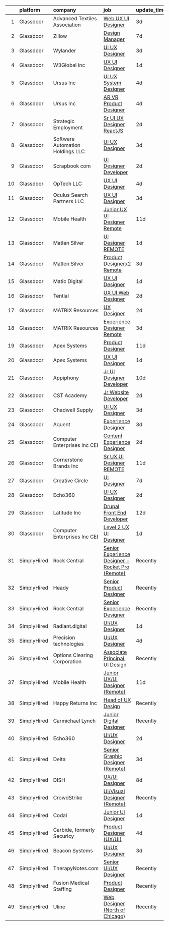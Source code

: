 

|    | platform    | company                           | job                                                                                                                                                                                                                                                                                                                                                                                                                                                                                                                                                                                                                                                                                                                                                                                                                                                                                                                                                                                                                                                                                                                                                                                                                                                                                                                                                                               | update_time   | location          |
|---:|:------------|:----------------------------------|:----------------------------------------------------------------------------------------------------------------------------------------------------------------------------------------------------------------------------------------------------------------------------------------------------------------------------------------------------------------------------------------------------------------------------------------------------------------------------------------------------------------------------------------------------------------------------------------------------------------------------------------------------------------------------------------------------------------------------------------------------------------------------------------------------------------------------------------------------------------------------------------------------------------------------------------------------------------------------------------------------------------------------------------------------------------------------------------------------------------------------------------------------------------------------------------------------------------------------------------------------------------------------------------------------------------------------------------------------------------------------------|:--------------|:------------------|
|  1 | Glassdoor   | Advanced Textiles Association     | [Web UX UI Designer](https://www.glassdoor.com/partner/jobListing.htm?pos=119&ao=1110586&s=58&guid=000001832b58003f89f296ee410461bc&src=GD_JOB_AD&t=SR&vt=w&ea=1&cs=1_bfef75d8&cb=1662879531467&jobListingId=1008123545453&cpc=6FC5BA77C9A4CD78&jrtk=3-0-1gcllg03nkf1q801-1gcllg049grhv800-8f0f2da3bcb0ded4--6NYlbfkN0BnYbzg9_0OBxfyaC-dC2htIGp3bt0r_Vee4_7uMe98bPPG6yOg2WXqdwhbC791_U00MfwPJQISugkbvt-O9m_o7FpwY2dPKxYlvJWF88LUJU6-PJiA7au0MbT7IIdJhkiVldQN1GCcaP9tiJbH74WPbddeicnz4Ug33P_R2i56xQ0xZRpWPjA6Yl8axoFQ41AMEvoAf8sdpQEGswI5FygHc6-ZAk49UUOOt-EfmKjm0p-E-dW9Irn-svPONezbMwvPogYNnRgDtNogTk32L-_2jQsbf-8JY68f1Je_56YrN4dHdVBzS0TK3m9ik3XX0R6irmC9U1q7JjZqTVBaXhA3lxcpIt_YTt7gg1L_8HTmwgJBtYxMP7SWO5LwDDrHWaC9pjNBeKTXClMbsZzzeaJRk-OgOm3CBTKqg-HWqhXSfntlkJKYT5nPBtgXpzzKdM2P1Ul9MNc6rj7FiKjtfEtcuvs4QAfQaDJSs_jEoN_msGjLPkTEQ8VvzbvtA3E0Tmw%3D)                                                                                                                                                                                                                                                                                                                                                                                                                                                                                                                       | 3d            | Remote            |
|  2 | Glassdoor   | Zillow                            | [Design Manager](https://www.glassdoor.com/partner/jobListing.htm?pos=118&ao=1110586&s=58&guid=000001832b58003f89f296ee410461bc&src=GD_JOB_AD&t=SR&vt=w&cs=1_42ce4b1c&cb=1662879531466&jobListingId=1008115429647&cpc=9908D8D4413DBB8A&jrtk=3-0-1gcllg03nkf1q801-1gcllg049grhv800-cd7ad8c8fd43792d--6NYlbfkN0ANMurRYyPEXg08u6OamUd1Mvhk-zhFSGYIZgoJR86UvYL2v6MoUqae-sD5DnU21vonxdkjOkc7C8H_Twr4C_4nILSvGcbO428Jo4U566Nrrma1DEonCCrgh6lIE7PAOlFHbOLgoKA2LworwO0xlIxL4P91_4LBhjMHHxWQ1rP_7txaiOuZaZ6JbmJermKoqL5WUFNz4g7z5t5MFDFCzY-l5j5UgoDAt2p9tWgXQrdn9EvVPGwoYMgIPm2bKeTPvlyBDzg6y3NXJ_BPzDp7RiqrQmsS9WPBtlV4ulw0fZ2C83xkxqdYArI_drNLcv4b5hAVUNd-4HYSgXdfZg1BLS36Bd0TTfrihk5sDp6tBTsSAI_vOj4TPj2D2MUgOWJbAIn6lOgRX1gspjLkxQMWgU9Ml1tFYBGa4cweAhZkAF2MAMZhPV-4Ky1CZyMsAPo7R4xZM_GcgVbGNIBt4_wq5IdRBLIt3WyM32F5RofEfs4rhbsW1qSa7LuDTCsThQgg9pNou473q0rFnkjXdpND42IYaLe4SzLwSu_zp6XZxC7xYxCQkmocO5uG23hdAzZugt41uAwHbcJhfkP5uZzjcpXlA7fs0-ZhfbXaUhnunEwdLg9T4XR4oiAGGvgZl8bxJjILF-Sh627NykyYWmTr877Ube4aM1KeLMujoU-LrtWYLeRHP-DfcHdk0CXviexTaDOExs-MWUWbn2Bl7rGCvTHs06PcpBV4eKenEhdXmE1wNiRPeDLWASzFX_iR1tuqrEGs6ncVWW04whRdQe4ksz5hDjw9TWba14F-R4502cwD4iK_lQoriYjxyCl2s08RlEI1RudgyvTlDisB-fEtK4FtbvfTQ87X8BtSYSA4JCokn9Bhu70t9cr86nJcVF2MdDQ%3D)                                                                                                                                | 7d            | Remote            |
|  3 | Glassdoor   | Wylander                          | [UI UX Designer](https://www.glassdoor.com/partner/jobListing.htm?pos=102&ao=1110586&s=58&guid=000001832b58003f89f296ee410461bc&src=GD_JOB_AD&t=SR&vt=w&ea=1&cs=1_092ff897&cb=1662879531464&jobListingId=1008124180160&cpc=2CAED5C921A5F994&jrtk=3-0-1gcllg03nkf1q801-1gcllg049grhv800-dc52a309f7f6f697--6NYlbfkN0Ad2NfEFkkvx5hDSZA4LojCTAlGCHRKxefK_VeH1pUfXeXhNI9m1Jf1qPrMhMuaxpC-q3M-89Vq4WsL7Yfwq_yFKX-pMNDSji94HwauIOtvR2ndUmEOcaUUjmCEwagVxxr4E2OLJOrN7Nep69g4v8Y3IJB6dWshHA9GShBhAl4mfGXeR1rRr5l491SH7pwASvLUWBgMfn9Y749uZ189tbxOD4YuIWpbCCJLw2JDKrDc9kzpAa9KMYyZ6108V6u7GVV7Bsoq8Ka_hls197qDxrgOpCcEMTc1SKpbVsWarOI7z_T2oSv9XnMPoVsGVVutJVgseWw6cRLC24Q7Jwu-WcbK-EeRyfevz5395RMagoNbmZZq5R-9cjt5GWJNb38nXO4ZuJJyHCcyQoHL0foNEfC6C0aHZ7AB0ShLWiM_5YScRPFni9MsS4HsspbBHhxkh-aG43HMh-VEz2D1qY1-v4hnOZCE8oj4QlJIGjK_kGSg5JlcSzAFDVpL9aOlcsSep64%3D)                                                                                                                                                                                                                                                                                                                                                                                                                                                                                                                           | 3d            | Downers Grove, IL |
|  4 | Glassdoor   | W3Global Inc                      | [UX UI Designer](https://www.glassdoor.com/partner/jobListing.htm?pos=120&ao=1110586&s=58&guid=000001832b58003f89f296ee410461bc&src=GD_JOB_AD&t=SR&vt=w&ea=1&cs=1_c6efcb90&cb=1662879531467&jobListingId=1008129216792&cpc=F41FEAB56D215062&jrtk=3-0-1gcllg03nkf1q801-1gcllg049grhv800-9f12bbe343652809--6NYlbfkN0DQr0I1mkHTYCHIQl-Z2q2GFo8_WIakD9g7JG9Jpso0F1szWHTNQT333qdHOIIMC5W8owXETOi35bfIFkLwwcRmoEWAKxdQtF1kK4LEBrUrc0G8qHDeKcg-ohBNqw90Dg8kkzotN34IP1bVZsq_x1ZyObr2bzF_VRWCnitX5hp1BIb0s23J32PGedTFeAk7gE2h19A69PSeptmbb2Oy5uqjbDhAWVVKC8DTNNiqXvwfjiekbUFkNd2Ax_mdpJD_4jgZqQQ0PEOzYT37cxKBx7MfyhR_onSI0hY0i_bFexLPJ_Q-5UnzkDeO7JBV2cNjyUGQvIbLkTaaX9XRW_LyS9E4udQ6HmWZjF221pD-HfTRFAqZDHOsJnnyAhXxZuOPWGFhbJf8UUR6U6HjhFl3S_x5BV5bV5ldfOsiPo_cK-9xk_OtF0Vf6rEeNjcU4NiYq6BzDJeFeRjQjhRYI_v-_PcKYTvq3j8o6CJSkEFm1rWAPkE8I-YwqFevttU37dBkcyHnov-n0zXlqtg-tEJYC-mN4o7HqlxFEVNIGEbJEpW6BvZYpTJL8qTRO0_jfdNrGa5oT-iEeis8rQ%3D%3D)                                                                                                                                                                                                                                                                                                                                                                                                                                             | 1d            | Remote            |
|  5 | Glassdoor   | Ursus  Inc                        | [UI UX System Designer](https://www.glassdoor.com/partner/jobListing.htm?pos=114&ao=1110586&s=58&guid=000001832b58003f89f296ee410461bc&src=GD_JOB_AD&t=SR&vt=w&ea=1&cs=1_56f2f87d&cb=1662879531466&jobListingId=1008120777558&cpc=AC285F3A3ECA6BB0&jrtk=3-0-1gcllg03nkf1q801-1gcllg049grhv800-a6595e13f5f538c5--6NYlbfkN0CT8vBT9H5mqECx2dfLV_FONLPDKpIRssxVwtj05Tmm4rA5I0VNOPdM1oYsK66ov5p5uUcFInh1loecO7g0sz_vFSwth4Va6UdJUEnNiuNtI7Ow3xrmSr8p6HYXtu6rwpEVrOuVMkOnMppzhCBoPF6QnTrAEPmx92cj2Br8bjACSdp_fRb5pYYhEuMNeXHaZltWbUmJhNo43ZdhKSN2zm7Cpfbmd8cX-4x1ZfCmE39POVf_dtaQIwUxWIiLlv2YGCsZioOyfXHVRwoJl4CxdeLL3ZTIGgdl6QZ5WUm9_NJZ6JStu6NI4cusk_71AaCsnP8-9lXQDsHRlw1EpPgLqn_TCPKPKXIZZlhY98ihvtA7EZbUaFbFlShHRVYIF9yKOTHqv5l03SDq8hi2_YSFpv3DbRvXkE0PdY4pnu4x4D8bq-kCeM_aczxXeYQfwtBPTWmhqk_be6qWneTadZrNp0DepWReQuGT5wZ-e_vomSqVmYDLZgeYAHzGBMFyvLEkrgM-NuLAMduD4gZFyMlWkDwcfOzLuF7kehhrG9eVRZmfkdJ1JWV66Iv4nykuuD9D_rkUwGYJmwwj12ZScTO4ggipQELcs9KD6cxC9WPlV5bhs5aLrFE3Wy8pC6thnvXMkbcVY4KDUTNAbBiLYC0TkngshQYNqDCvG5c-Gc9ECU-VEnc-fz58JuFoY9eXt82xxAhQ382NwxCrrWH5E0FNp-HgTgewckL8ywHhvBorS2QSYntEHMk9TyiU994tQ9Sq2OS0IPSsU9JfobHtV8oOoc6arFKdyjAmqNykl9N33i5x6d_YMldCwyb1509ICOdML04GWPstGfhFJcdGUlFF90cLiyjRcGpFJ-yGFVhAjDmvWM1V3iKeSFYJ70mmn82lIHmyj6VHWH2i8___ax2KMsXP7iXsWYbx216QdcDqWInCetRehMX5S0sy71kearaz-nJVt9NWm6rlA6_kdWTxBQu6E1F_OSxvh8Zteihm3boIhm7kgYvzKsGM)  | 4d            | San Jose, CA      |
|  6 | Glassdoor   | Ursus  Inc                        | [AR VR Product Designer](https://www.glassdoor.com/partner/jobListing.htm?pos=123&ao=1110586&s=58&guid=000001832b58003f89f296ee410461bc&src=GD_JOB_AD&t=SR&vt=w&ea=1&cs=1_6e0c5eff&cb=1662879531467&jobListingId=1008121252804&cpc=8795CF9063CD573D&jrtk=3-0-1gcllg03nkf1q801-1gcllg049grhv800-7a64272a6ea9b612--6NYlbfkN0CT8vBT9H5mqECx2dfLV_FONLPDKpIRssxVwtj05Tmm4rA5I0VNOPdM1oYsK66ov5oHJw4JOTPBlyACGX3elLpJb05dEPFTFZwzUGLGwCON-o2fCQXkl7fwFBFKBRE8U8IxW-aOPW-HUwzMGc7GdMPF2hii1UuBT5zHAEezLgM-j7zhJb_tTvJKoylmQeuHt_cNoKClds32Kc3iqSnBRYl-T3SPd9ibfH-FJSVVfSCyhUtcuyyjDNfwO-ly9-rZjMtY85wQFuB0V-ZSMwdLrti5v61S9439F0NWwIJAW2uvWg-ilym6D2mCmCR6l9bFUbX1HJklnh5OIcF3pdaZZ68iGjhPywblCVjMD65LFxSmVYeZ0igGzytMOKcg8pB765sQmp_ekMmblYqvWbHeA1JFTwcSGudemaRlZK_VKR6WPzRPzweWSD7NHPJmisgpAJ3VKrJhly2Y87QkJjMPB2qdsi5to65MZlydfspbqNRpScEbF-OaYGcIJFOsaCD8DIWfalTHGtiET1Ke4ABpZ3fZARCCplA7H-PjVsj1WzUmHBpm8AJe4ZyN5Xz1hkDtPdN8kkTb9bQdRfBRyL7Nfa8ZmDAvZTHVbJDt3gSiRgYJmdQ_Ngkt7Kr--8JCoKky4Crn8S-XdQ0gMIYKvnVbUq0MNfg1vhquYEcebQkttHczW2vr593LcJLlycaabZ9gIE7_Nkh5AhkhkUzt8AAFKmCd3rm6RgpLmyAXBaZ4cXni5AHWkji7CA6Lobr5orDVWzXPBFPtXaEqVpbGt2-s8v43hgtVrWnxkoYsPM-cR4y9g98rpTrFJprXa5qT_EskOWTJ3nNgCqCaOn3xbnMymS5Uim_eP9aSmIsiB1B8kKFj5YsQU_JepowgUm00LN1Yi1dkFze4o3zVhFXaw6WbszOQvA1XtNlZXgwntjUJECKg_3eM2qvo-Edkcym0H5yNiymPyGw4kYa84jv2sCWYByrWYSmbN79HHIhk5h0yFtHUxmNmzQGfDgvS) | 4d            | New York, NY      |
|  7 | Glassdoor   | Strategic Employment              | [Sr  UI UX Designer  ReactJS ](https://www.glassdoor.com/partner/jobListing.htm?pos=106&ao=1110586&s=58&guid=000001832b58003f89f296ee410461bc&src=GD_JOB_AD&t=SR&vt=w&ea=1&cs=1_2bf30f2b&cb=1662879531465&jobListingId=1008127201025&cpc=21001CD36CB5FE0E&jrtk=3-0-1gcllg03nkf1q801-1gcllg049grhv800-10e7346e5594589d--6NYlbfkN0AEgitr2lGK9-2Owk_bCXKkX9ldcvmrRzAzunryDtq0mgDhLVKVGwIDjzzzoVm5zY2akHQKg0eyoOGLoJYK8fVCB6jso4MEarQmmbx_Elax6A0T7qxnodN5M4Z3ek9LV9lx3pQUxqaX5c5MEy0I6X-ied1_QyqGEshe1rZ06FkEM4sRszpcXbcOqOguZ0RtIX-7D2nkCDCXnGeU9ShO65GlKP1pGtRVGRit5btSwCSOHvw0VDTHS7je4AJdaxGGFIHX0M_13bnnCDT2ddxP1i56yBZKZtFs3jox0BCazLUrqRj-GqZB18MfhssR4q8HSSsPRSMXnTy_zpBwRCBYjOiCo2n_JiobK-fX25V8o23Fc-U0aga4NVc0ilqA157Nfvt2RmQxQ4j_aiO06PYAB8NSVw6ozpE4Jt9gHi348pIagxHwGUi_6szPGagO5z-t6U1d8IvPOtsldvL1_FPRxj-HMfw9aa4EeSB9dxJ5ru4sWtGvBIzPeqDvSWJwnaOduzWUnLaCmsMRxQQdwzbW5p3M3MjZnT_rbZiesDQ2p31IYlr06VAPEnwin7eCgJKvJyPbbXK9PXIexw%3D%3D)                                                                                                                                                                                                                                                                                                                                                                                                                               | 2d            | Remote            |
|  8 | Glassdoor   | Software Automation Holdings  LLC | [UI UX Designer](https://www.glassdoor.com/partner/jobListing.htm?pos=109&ao=1110586&s=58&guid=000001832b58003f89f296ee410461bc&src=GD_JOB_AD&t=SR&vt=w&ea=1&cs=1_b983d41e&cb=1662879531465&jobListingId=1008123823566&cpc=FAE5E775D180B2FB&jrtk=3-0-1gcllg03nkf1q801-1gcllg049grhv800-3bcf243cd403f7c2--6NYlbfkN0Cd5ZvLdai7cR0fypH5_WiGezUQesq24dbKuF0ly35ya0wozhh-9z2tlJyVXIJqsSw1J9a7pG5gMiumTPfCocB6PEtNSpXRWp_9qIPMaS-bqWB8UXAIzKgvkXkJYcpRM5zHZvfo3YLhPX_oih5ekdFM62wMT07fNqP801IE2Adcsh0DAgosBBMAYXj_32J324Q7FZwoyws0fKLNn81P5McSG1mA7ReQk3WLuSsxRddUyANtZG-7Rlf-sfcgRNOicdlSAu1XXH1VIP_cdtvSrt9ejV2LDtqrUMGcE79Bn0tdg9ZKbKGnFblGlsaoariOQuls4UtZqtQjmIZuez0_tq2oBG0CLpB5i1FhDHp_vjEXOuz_tGzNlCUN0q9YdlRQYDFrC0UqkqimbS-6YLg_n0yqZ_T-PN5PQMlVPMEknH0ZfxpEwEilk1_o0LXVEadz4mS1PnHWl3x_RwykiuE-N0HhbuPjqVY1mfF6-FkGGxHtW4iJ9L4Jr3ao)                                                                                                                                                                                                                                                                                                                                                                                                                                                                                                                                         | 3d            | Remote            |
|  9 | Glassdoor   | Scrapbook com                     | [UI Designer Developer](https://www.glassdoor.com/partner/jobListing.htm?pos=103&ao=1110586&s=58&guid=000001832b58003f89f296ee410461bc&src=GD_JOB_AD&t=SR&vt=w&ea=1&cs=1_fde01032&cb=1662879531464&jobListingId=1008127117355&cpc=B576E40E3A51D23B&jrtk=3-0-1gcllg03nkf1q801-1gcllg049grhv800-c37b86e09c42734d--6NYlbfkN0C1yppl-0ekVUoPe3ZKhKQjCocelex8BczS8oiB1y4H6DeepbMPS1CfVuhEiwkxvND-AJpum8prl33x0-Ufp36UFK9TMs8BSyOON6j7qxpSyOEcFAp-ZjUxDr0DBTzdDtEb4t-Z3NZOPqvaCV_HD8w8vrj6u6sytNpt0rLlo2jjKHUF5CVexhoC-qlce9sxYZckN1Tpt8I8TK6B6JyOq-iVYMokLpiRQJTx66s2dkSTpf0rVztFw9O2e397z5hv3FKBz9YL14v7wBljJyOKio8YgtM0cSAKMfcP2jd3rzU3wdrcGQ8mUWaAvTd737H4Ctxd5NCxyJrfOvl6okdpOwGbfXS3kxkY7VaMYukx3rIsyhJkKVT7TyYPFPQvjoEsHwCi-iSAf-bsp__ic2PZF7L4neLqFW2JPqhxomAfBdvb9B9T4MjryPgVmfZBSBeegMc1kMWqBQQTi_um6es8M040Hs2HoUsVbuKHRiz86Vmx7Ss59JMTr2AARGUVN9XLKDjmyWO-v5on2Q%3D%3D)                                                                                                                                                                                                                                                                                                                                                                                                                                                                                                      | 2d            | Gilbert, AZ       |
| 10 | Glassdoor   | OpTech LLC                        | [UX UI Designer](https://www.glassdoor.com/partner/jobListing.htm?pos=116&ao=1110586&s=58&guid=000001832b58003f89f296ee410461bc&src=GD_JOB_AD&t=SR&vt=w&ea=1&cs=1_8cb3c997&cb=1662879531466&jobListingId=1008120878935&cpc=C4A69CCDBB3B9599&jrtk=3-0-1gcllg03nkf1q801-1gcllg049grhv800-0baaffa7b0784a0a--6NYlbfkN0DP9fosW9IEXaU1TZ3ocreH2vEq1sd-U-IRxHoNdS6RHkqAVuspg0SWSgO6chgcdoU5n4vUJhBKWY-WDn94csM60LcuhNnZxBqWpiRhLNHVLEV9midagA-O3i21KTv-5qP-FwLsLnbHckdD11Y3Ezo9aFteyJdb1TmKa1Efb5KY9hp-Swlpyxh_iEGF3sQMQFPTyJQKiBl_ZHHg4Cyk7hVCTHhlXZS0JQsEH12LPZhZ0ODSI-AifjkU7VtHCw5tcKfVWpAJbuW3bjABOWDuLDrA5ecnt8xO_LSTzukYVi37ZzZCzZtWCf7XTRnYizrUgn610M4htucz-27tFyPvsDD2IMWO4Skmu3oQQ08aoBzlLBHoMbeEaXdrDnM48LVgB4iQyvN3udONxY2qGp7n_Zn1FSlUs5YN0HsaV81HId5UMA5FJi5ADhArgQGYu4byLnr5PdEL-8sNYr_ZK0yKR2OCTrT04WRJGqi4DM-7uIV3IakjcYmPhQ5Ys3ThM80qj-A%3D)                                                                                                                                                                                                                                                                                                                                                                                                                                                                                                                           | 4d            | Lansing, MI       |
| 11 | Glassdoor   | Oculus Search Partners LLC        | [UX UI Designer](https://www.glassdoor.com/partner/jobListing.htm?pos=128&ao=1110586&s=58&guid=000001832b58003f89f296ee410461bc&src=GD_JOB_AD&t=SR&vt=w&ea=1&cs=1_995326db&cb=1662879531468&jobListingId=1008123210238&cpc=56C4EA4A1A191A49&jrtk=3-0-1gcllg03nkf1q801-1gcllg049grhv800-2f5cf178624a8957--6NYlbfkN0Cy-xUkM7RDRU3czxSGUG8GkFyaTpZYdxYZeDkpQgyt54R2lhZrJjKuP1k6xyyCJZj50CHVmoBCxUu1KCI1xcclK6Gr3JfPCtktqKXjn2qtaMDCruJd4YRDLQykgYmlM8qDev-0ZjGNuftmOoq2NjaJwilrz55k0QUL9BzujzoCyBM5wpeHQoleK2ZPIbBezqfdLMJnGLz600lVoYLrVwxw1v6HLAxIA3H3IUtdEbYb1YW5V_Zvqi1KA0yoC57yro1tNtV2AfY1QUImdYExp0ueS-NerA0oQ5v9EZ1cq2p81KYJcLs_vKdDdAgRD57tF5ZLX6Lw3QxfudscH035QSAbKwY3Osgue-5BudY3dV9x2of-5TAz6NbI4UeH6PlJhFAeQAoJs6jLwagygzjRivHDG1fRBUOO5AXReBARtYe6l9LtjaDmnptG7iiWkAruISGE5MOKN1EoNaziBiAnmE0l8r4cu6gS-sd_r48MNH_ZQbI-hAXYOOzTtm3atyujJ6KkYs4T7yeshGHlBKqc0zPPBN75tjmd43rA5f6vP-1WN4_8R_XGSKFXRjNhOv7Xcwo%3D)                                                                                                                                                                                                                                                                                                                                                                                                                                                           | 3d            | Lancaster, SC     |
| 12 | Glassdoor   | Mobile Health                     | [Junior UX UI Designer  Remote ](https://www.glassdoor.com/partner/jobListing.htm?pos=104&ao=1110586&s=58&guid=000001832b58003f89f296ee410461bc&src=GD_JOB_AD&t=SR&vt=w&ea=1&cs=1_96165d2e&cb=1662879531464&jobListingId=1008104582625&cpc=F41FEAB56D215062&jrtk=3-0-1gcllg03nkf1q801-1gcllg049grhv800-0b855880aef5fae4--6NYlbfkN0CVW-wZUB6fDkVbeXZUmA8a9VqOuLioZTZt07t5oqbkUixMn8E1AkY7NfCvE7a_uIFEM4p2K4W6Xowwu-eZbvZMAmUZzzrHL6ljTCT7DYTx6XjJdgQUIEh9p7SxX-wpgLvWtsfp4DDj8x2BvdIzeHYMSSkPiP9r4jjtgVITdl04BLVLmN7DTPJeZ4_ZEyu9s9k3p0MLIcvfBUPQslRauwZ76Oj63jlygUHJ71DT9tDwhBUN-g31fd6y4xn990Umep4eNuKOWctTJZ1IKZkRy9EZ2hQuEcEN5egZEopXlT3c19c3lYLbyxSxajNxfsHPyFbAKmWp3YdY3v-vkP_T8ZVwUVxxLJcx_8GDYkwE7AZzY7YAApA2bE5nmEdYVjKQ4T5Wf-aoXMo6nSAu6AtMH8gdGmQBiw_a5PeKtRjW0ylFu-tqN4syMtRvc7SDcJx9BRlPid24gWnVDjLDCPrPfJTrCndRTvJJO-doL7nGaDqkagPEF0udOxMtjgqL1pnckozxvleHmZ9ZbLYL6n3d6dcu-tMdfui65b-Bm4oZe_M_J7C2K5rWL8un7L-fD4mEtb0mVO43JDz0Aoh4L3TZGVs3mg_KQ-2C-Vw%3D)                                                                                                                                                                                                                                                                                                                                                                                                           | 11d           | New York, NY      |
| 13 | Glassdoor   | Matlen Silver                     | [UI Designer   REMOTE](https://www.glassdoor.com/partner/jobListing.htm?pos=111&ao=1110586&s=58&guid=000001832b58003f89f296ee410461bc&src=GD_JOB_AD&t=SR&vt=w&ea=1&cs=1_8507e057&cb=1662879531465&jobListingId=1008129976520&cpc=F4EED0218A761C36&jrtk=3-0-1gcllg03nkf1q801-1gcllg049grhv800-7c3d8b0fa1aa4d2a--6NYlbfkN0ADTliTSg4K3aDxe8vkHVVj5ml6bx8ND6Ab8oliGx3AtQak9O875La2bFZ7Jqdg5u2TN4za9Cc8TmCx4eZrmE6unNQIBugNkywsnOlqHVOFFNV4fWaMlgd7n01QqguPjOpIVniHZTeTbp9kUGyEvOS2hrH_DBB6WVl5aY3J3hpgWYkSVkfr-OPDm7lbX_NcyJWQZRPlYPvVybWEO2vl1kfC_zqUeeTbTWT0OtpIAxbseSVMuC0Sxgj0lNI2Ljss6R_XSR2lKW-gt7fAJe2gSO6PCAA4eCfD4_osNi1nwdkQAkFA48dqU2gilmQE-vdQNMDhdKEzeVYsuaW817TjvXD0lYYXrbvzeh4QE0W6ts1a-xF1gQcV3RUgzfuevPNX2R9cIMoFywmIfdmPByBlQAva-CjLUyY1hxJGraC6JeUoSttH46dr7cG642LYwMr03u-IrwHYSui4CdppVzcc-EhSALhEO_-O65AIRRg1eHaaHg%3D%3D)                                                                                                                                                                                                                                                                                                                                                                                                                                                                                                                                       | 1d            | Atlanta, GA       |
| 14 | Glassdoor   | Matlen Silver                     | [Product Designerx2 Remote](https://www.glassdoor.com/partner/jobListing.htm?pos=127&ao=1110586&s=58&guid=000001832b58003f89f296ee410461bc&src=GD_JOB_AD&t=SR&vt=w&ea=1&cs=1_f9953f25&cb=1662879531468&jobListingId=1008123518466&cpc=F4EED0218A761C36&jrtk=3-0-1gcllg03nkf1q801-1gcllg049grhv800-1b2677ba35a89db8--6NYlbfkN0ADTliTSg4K3aDxe8vkHVVj5ml6bx8ND6Ab8oliGx3AtQak9O875La2bFZ7Jqdg5u3YI2HS_eQ5PQL0WnG8XbninWLubs9JuYsPDEoMl67-tFs8QJVfz8as_ieDGzq1slJaRAEsP6sasAyMuVD0I5bxDmy75urc2nYyA6YyDnVRth1MMP9BBLXq3l3ar7nTv497Tg5Dru4E04BWUJug8cnRcKcUPTZfdj6V6X_LFDp3FC1zWUBvWqD_lVjAXO2UmQ5yfnOxwZoCG26XieX4U7H7dYgRAnLMCKVKX_7rI-Evky1uamFjZMy590sn9O6sP79lYH8G_BevmLpqbg-le8cEZ_QRCBB3KDKoTFZH7PKh-U4QXR9BaM-J66r-mamRUyMQ5I-ApEstayqTqalCweU0eTiG1as4fIPsWqfYvCqmuMTjiyL3dYDUrgyuXKEL9VWLLbyOVOgZ_E3QTsL50SyGfdCW88fZqXB_md_S1B-omg%3D%3D)                                                                                                                                                                                                                                                                                                                                                                                                                                                                                                                                  | 3d            | Charlotte, NC     |
| 15 | Glassdoor   | Matic Digital                     | [UX UI Designer](https://www.glassdoor.com/partner/jobListing.htm?pos=105&ao=1110586&s=58&guid=000001832b58003f89f296ee410461bc&src=GD_JOB_AD&t=SR&vt=w&cs=1_350d2ab6&cb=1662879531464&jobListingId=1008130349024&cpc=CBEBA1A9D941894A&jrtk=3-0-1gcllg03nkf1q801-1gcllg049grhv800-034ef612ea4eaa29--6NYlbfkN0AZhccrYCUSJlZEde1UnGXnwlG1V9FU8luw-eezWnVYr5cEIZbxF0udJqd2UOrrIqs8a2-O4wAYqyti5QNxVfpWv9XtKqb7CoclVbtdwRPBOjK50OjoI-KDKV273G9VF0F2GIIrCJnwXhFoLDcQLWuNtYmtk8GzgzJzKOMmBwrZ6GelUhMqVklJLZ3oc-iYhv8RGvYEUSxPvqrOMn0wO3KLo0MB410EBfLIAjDvxQkq4ZjVfeUX0kAIlihoaQpvSkdmfkXsRiIeAuN1gEK962isSvVgy_E-En7j52vWWCSGKppFT21xGtN8cWUB4LiYBttlma_8nVgZ1TWzJrvmZeLdHRqXJ7qIWL-9z00RoLM8ZWZyoSKacjWIwZRcFvHrQkYoekNNGYZefKYr659xDWSKUd39ElCyYrLdCEUxer7p1xFrx3Cr_bPR)                                                                                                                                                                                                                                                                                                                                                                                                                                                                                                                                                                                                              | 1d            | Denver, CO        |
| 16 | Glassdoor   | Tential                           | [UX UI Web Designer](https://www.glassdoor.com/partner/jobListing.htm?pos=112&ao=1110586&s=58&guid=000001832b58003f89f296ee410461bc&src=GD_JOB_AD&t=SR&vt=w&ea=1&cs=1_03edbd3f&cb=1662879531466&jobListingId=1008126712146&cpc=5C70DC7FEE0D01B1&jrtk=3-0-1gcllg03nkf1q801-1gcllg049grhv800-a0ab43ccdca4ab37--6NYlbfkN0D_VUMocHtM7-M2l7xhQCiQST1RW5dQjS02UsWe7tYaNAZWZWTzZ6bpJTAOxr1kLZpV2dOEj8X0RpgoX-6oYgwxW2ECsBFltJ4vvjZtvl-PpiqWrYgxvFyIvS4h8Q2YAmMPYuvr8NxRVbgHo2DJVhnozC-eHuOIzmZusGKTgoqH65bvJqHzi34Cuw_awtDSlwAt1CXwE5WPW6K2IBHzRytioOJT5hy8v3iSGW0C2GoQ4wyXasOdRopPNNHOmvygAYsX0FU7UQKM61KB6NqjCPSqKQC2V-TPmRDfyaf4WATV-SXbn-P-lXEsPrRzH8iHxO3Or09LEaVlrTAI-KUSBSQmY6XT0LQyGJX1VT3A9rBrLSPHTfBBpiTsgAbKPyJ4lfEmVkvqQE0el1JR_zrEl-SvPFLs9Wy_5N1QV2kIt40H-YCpnqg68qvNVJP1vNiVrfpBFfs4XJcFXo3b-AQBUUuHM4_g1rkJoFvzr60EXPXveSI1xtl9hENkUSdTwG-fxVHZtT6xR2tKV62rWhMRIABF)                                                                                                                                                                                                                                                                                                                                                                                                                                                                                                     | 2d            | Tampa, FL         |
| 17 | Glassdoor   | MATRIX Resources                  | [UX Designer](https://www.glassdoor.com/partner/jobListing.htm?pos=125&ao=1110586&s=58&guid=000001832b58003f89f296ee410461bc&src=GD_JOB_AD&t=SR&vt=w&ea=1&cs=1_4395b345&cb=1662879531467&jobListingId=1008128135579&cpc=42BEC95245890617&jrtk=3-0-1gcllg03nkf1q801-1gcllg049grhv800-b6211c7229b8fdba--6NYlbfkN0De5ppvndiyxA0pMSLQzOe_j9Mra0KF_8EhxTxOKXtZIfhM20E97mGJ6rqAxbACvL86mb10OaExJq0yIN9R4EDCeO7mgBcKYHU4S1FQpgXQ4OEoParlZKzilqmyIFALJpG_uxKe7EIA9A454nZzSJZVE-VBD_EQYAHL-VfhVOlNJqrFu33DXsJqRNBBFy7OiAusgZd2iE8iStbAAncB6gQz5TLoJCmd_Ko4IFvQPfGV9gEsffGTPJsRi9U5KicN3Cy1nij79poxMRmT8VRRlZN3fA1Kf3KZ_kIAZsiD8T6SZUpfo76pSGAXmJD2_D9eiVe8XYcHJsNgviwXRIQRkrxSXrenKsHlkaaWvAD2m5Gcvgv2n_RKQjbW-G8HlwMMo-c5g3KbEuvFnKxHqOXbmmJk-EhAA7Y_dM7OGZM-liyMWI8-ZCvrFA0LmFeyhMMYDH3Wwao96UyPvYiEJoG2H0y_wBtXVDYi-omOKcLO2T6aq72x6_M19zOj3uZz2l8WVcr4JCNyTrqr__jh6eUaTfM0r_ivHxI1tr-sx8wckT1eLA%3D%3D)                                                                                                                                                                                                                                                                                                                                                                                                                                                                                | 2d            | Fort Worth, TX    |
| 18 | Glassdoor   | MATRIX Resources                  | [Experience Designer  Remote](https://www.glassdoor.com/partner/jobListing.htm?pos=117&ao=1110586&s=58&guid=000001832b58003f89f296ee410461bc&src=GD_JOB_AD&t=SR&vt=w&ea=1&cs=1_862dc8c9&cb=1662879531467&jobListingId=1008124930196&cpc=FB7E4A1762AE5BEC&jrtk=3-0-1gcllg03nkf1q801-1gcllg049grhv800-b21a7ba730e15bf1--6NYlbfkN0De5ppvndiyxA0pMSLQzOe_j9Mra0KF_8EhxTxOKXtZIfhM20E97mGJuSEbq9mCfhjnCYvOBoIKY1N8ALI_PyaI0ioxrvxCSlgq1uXrzW5kN_2ATHRbEWiOfpz7llDzw1OgKyERDvXKiaRgfPAhBTEYMQboe46b6f5kYJ3V59VvqrPgN7RksBcG781ev6UsR3n7n_4txTss65LqdsgVey9rPxGhFASvTqzJvQ06m39sKq4JI0Pv3XOObODSRNwuIype-9SbJ4gmO74DFV5BDVwqfaBpOF8F_VI1UQfDl75EmIQTYS0aY-GadrUNBwnnLqU-7nNgjWhTWN0auPRHealqfGBFrFW9N457KvwCZe4CoP84CurnsfZgs3rLiyWOzZh8n0lAQJsa5lcR9zeS5GptKC5si5YbxBlpbp8X7qHSTg8_bWFwgMqJL7WBytLo-VtaQx-1HAjxArxykiNenaHJuHmS8xTCFITubAkhsVg-oUHDuekBd8hsozSTTFPH_RRRjvKKD0Bh7vBZ2Fwvd5MLtaYEktsariP0UDETfdVNog%3D%3D)                                                                                                                                                                                                                                                                                                                                                                                                                                                                | 3d            | Irving, TX        |
| 19 | Glassdoor   | Apex Systems                      | [Product Designer](https://www.glassdoor.com/partner/jobListing.htm?pos=130&ao=1110586&s=58&guid=000001832b58003f89f296ee410461bc&src=GD_JOB_AD&t=SR&vt=w&ea=1&cs=1_d2b60c52&cb=1662879531468&jobListingId=1008103966003&cpc=654405A9B1E0A9F5&jrtk=3-0-1gcllg03nkf1q801-1gcllg049grhv800-90e6bd4867488b6a--6NYlbfkN0DqWjE27Bj7wQp7zwejGyju2OyxUuq4SEucXSyN07WCWejYvQmJsgF2DYF8Y-TYieAlU8PVSbISUtTgcJutTK-kdfB7xTi2qehah6KjuBy0gCeZH0xjk_YA4jDJ5NWyaennZNkla1j00V3BcDUXHUk6vk1mKPGPWCrfD9V8AfLdzPzjGYrNXfYKxQxqLCuC-ic9MvVdUkGN__ZBrwf07k36AgQ0FOjXzy8H0xKCt5BtBZAKqpBPdfFT3FKYUTy6TICU37hnkmXbKakZf6QohG95f9QF46P9FK3oMDPQ0R-5y1br3-WbrB_wUqxaquXEuVgFZSvOiFumVZOXTvEdFufr8YJi65y6YtqzDiO889s91nDBMaitKLQp0F-yLAMDC3tCx61ldDXprOknpgU-VJxhTgM_Fi6tzu6tXKCLN9w4xsvjQt268kWYuSkaBV7aeLk3dmPtFr0Q5hbft-Rd76JvxAlxmc1eyVB_oDk-oJg_WXdGHLh8LlqbI4sPtCN3DQ3shIjoqI3kkd_NayPXR06h4doxzzXQzw0KtezFgjj5owMeMOD-hnN3KFznuNhkpUS0gXn7btUs8gA7x5uXreXDKfhBh8cCR5d-3OaITj2qyvfGWkx0VoSHekFCM9B588c%3D)                                                                                                                                                                                                                                                                                                                                                                                         | 11d           | Alpharetta, GA    |
| 20 | Glassdoor   | Apex Systems                      | [UX UI Designer](https://www.glassdoor.com/partner/jobListing.htm?pos=122&ao=1110586&s=58&guid=000001832b58003f89f296ee410461bc&src=GD_JOB_AD&t=SR&vt=w&ea=1&cs=1_a0196373&cb=1662879531467&jobListingId=1008129593605&cpc=654405A9B1E0A9F5&jrtk=3-0-1gcllg03nkf1q801-1gcllg049grhv800-54922a5f8c604978--6NYlbfkN0DqWjE27Bj7wQp7zwejGyju2OyxUuq4SEucXSyN07WCWejYvQmJsgF2DYF8Y-TYieBKR64rCKyXv3zhrqOV59kfKgAtHRB9e_dTB-G38i017hvhdwiKbN74ACuyGOxUw0a6XTU00chpKW3TAH0RfO5LwoI_FzvXrbunRIqZRX88QhKZMbTxiorJ3fxI-gcG4dTlKdJzRTdNty6z2paVCi7aHn9FedjZC97QovKuPAugv9eSpqUl2j6JGFJa67DBclcBC564gttSq5EjPVkyTWhAnWg_zumFKhodLwxz2FmU0m_Zr4_3GZz26aI5NEzYeilQ5JHWj_RUU1DHB6uiJ5yOf_4IRe5a4kCSny5gip6ohqO22IsJ5v1JhNe5yB5fTHRndyvaJfOC7EwlxVnou38VHfcaQd37Z6xk2z2nSSzX4nFO1bPRRoO2cvr1qHodBZBBkzmY9c5fGNcx4GxpN1miBWivT5BpAqI7Cx8rmrsVFPX6xjnCS3whZTGa7HMx8ZF8ry3wLXd2FCRYTPn8vqOA8y0qfidAmv6jsLyD4rMYNvjpeMasxYToE1uBf3THNLTMuvhfy_z7JpN0FJ8rpite_vc0DxMePk2KheTSi2ZN330xGGtJ2H2j3MKbscLxZkc%3D)                                                                                                                                                                                                                                                                                                                                                                                           | 1d            | Pittsburgh, PA    |
| 21 | Glassdoor   | Appiphony                         | [Jr  UI Designer   Developer](https://www.glassdoor.com/partner/jobListing.htm?pos=110&ao=1110586&s=58&guid=000001832b58003f89f296ee410461bc&src=GD_JOB_AD&t=SR&vt=w&ea=1&cs=1_8a98171c&cb=1662879531465&jobListingId=1008106905500&cpc=FD1C1DA32C38CFA7&jrtk=3-0-1gcllg03nkf1q801-1gcllg049grhv800-ace4701ba98733a2--6NYlbfkN0DBc7w0xclGgia4rxR5d721pIg1ynEBDV_Wu1axbExK5d0pbSc7c3t6wMwCdRzWOG5gAiI9DzWZozo1Hs_dX5xFBK-3mPdmWahEd8iOAY9Y4S9YneM6Xl_nYOCUXvbXwOJj2Ds0fi_QRx_9l_ZfSqHqnCt5_KkPwgPFVZdduwuKrjoxYKHndxRL_08kRAVw_BvIuG_wSDnehPjLHJVmJfiGaRoReTnB0ZrzAcE-_1CdOo_ME_CYUr0jYaHv4DdDKGOzRJSj7wn1M6Zhog8UEGtHUUSIUkFhCKFp8W7TJflDRbEEy2jZHUMI-owDAyGtA88DbhnnGTwa9gLlk9a7lh5IrVHQJxVgwOelXbv09xRLHw5blnMZGWZnqhlkRCQ658SHG2BgAvZEIqGLTjR-kdxRriIQmFLdrHSJl25SG_UmVMAP2qAhRPbjmUXZTFW5jf_m-HkbF58NombIvKsCM6cEcKJ6D2ttc6GUSgiAftgIzGAvnkwISNKGoDlds6-YiORojQEI4_Ou_LCkDynl2AUS)                                                                                                                                                                                                                                                                                                                                                                                                                                                                                            | 10d           | Chicago, IL       |
| 22 | Glassdoor   | CST Academy                       | [Jr  Website Developer](https://www.glassdoor.com/partner/jobListing.htm?pos=121&ao=1110586&s=58&guid=000001832b58003f89f296ee410461bc&src=GD_JOB_AD&t=SR&vt=w&ea=1&cs=1_dd0b0239&cb=1662879531467&jobListingId=1008126352566&cpc=8795CF9063CD573D&jrtk=3-0-1gcllg03nkf1q801-1gcllg049grhv800-c86b78201b06aef2--6NYlbfkN0C60gHVp4b0cpydo70zk1zETvfRoIYrIsAoH2nkjqitC2L5GdziIH9EvRNPiMzpp2DU9b0Hs7OcadXNnJ6quXLU_EZ5KPeRuLj0pkKA8gre9acPMPG-hih8rHmy_m5FFh_ITl9REj7H9AWWgHDvjhQ0Xy4EbA221kLx2rieavi6gI6WRYNRobg6pcNuyeXQnM8NOCT3qs5GudNqjgLG0w-33PQfCWM6MEWcQWOJa7iGzmrf2xBS3rs_bw9RPG_xilNtUnT7B8iWne-ddOjK8Uq0AeX7-KiBkFy6Q2mnhpOw4UfxxLzY3_TSZmGAC39p0YWeZTtUGpFKzqNzKEJYMiHwMj7f7xUATEmaHZ0UdcHjEty9lh7pwylkL8F9f1STquWR2QAPOn1C8-A7HJU9BWs2jfhGUpwjy7Ozg7Wk4eKsumTVLUEaF6WhiVKNAitrdyC_wqLFZ0znL4L9A7GBWrGczt2O4h1wF9vrs2Kz6GhNMApyu63NlkCS)                                                                                                                                                                                                                                                                                                                                                                                                                                                                                                                                  | 2d            | Chicago, IL       |
| 23 | Glassdoor   | Chadwell Supply                   | [UI UX Designer](https://www.glassdoor.com/partner/jobListing.htm?pos=113&ao=1110586&s=58&guid=000001832b58003f89f296ee410461bc&src=GD_JOB_AD&t=SR&vt=w&ea=1&cs=1_0d64f79e&cb=1662879531466&jobListingId=1008123534411&cpc=9DC6E4D8324653EE&jrtk=3-0-1gcllg03nkf1q801-1gcllg049grhv800-d286b854b607ce02--6NYlbfkN0A7hBXzsdRqctFxVR-nR18ETFWiF-Vc9YCzVbdqLfWy5onrdVgeVLDCsCLDSYYzjsd4iOxIsbTiop2qIMvtHJ0zNOTioye6tc0kv6v98Lm4mYjV4mgUEihHiGPLMcrVEKFAs9G98R6se4mDDS0NZQBpFZhq6Ir2CupS3fzvQrOOrUJGOf5jXMZeLQc-Paal2kzNhOm3YpGGF2IL2SNdE9YcTzjJQ6SchJjATnf8ZyYACvgzT3dp-4Tni0feGRWz0E0JsqICFsJDP-tgX7BE-w6pCBMzMsgoKGrN1qe5TVTDP3DH-GA2TOFKmptQl3kwjpLSobtPSt3dDAD4h8EtBqtxaa5ng7_Bwz2SIOuWgZDo3vutBOYXZuf02GEWw-hCUFB79ZAusfvgB6kqab1TdtpnETH-OdJ0Ob84_zgIS2i2cpd1WyI9184zRqwOzpz69AbOlUixTEYEcD5GCXXMVYz8xj7i2x8vEo32UkH_urBcGlQVivtnOeGZbEoPAOm88bZK_zdwA75BrR5G-jwdzmuWepSNpwD0xyQ%3D)                                                                                                                                                                                                                                                                                                                                                                                                                                                                                           | 3d            | Tampa, FL         |
| 24 | Glassdoor   | Aquent                            | [Experience Designer](https://www.glassdoor.com/partner/jobListing.htm?pos=126&ao=1110586&s=58&guid=000001832b58003f89f296ee410461bc&src=GD_JOB_AD&t=SR&vt=w&cs=1_7689f937&cb=1662879531467&jobListingId=1008123535041&cpc=334ABAF5D42DC775&jrtk=3-0-1gcllg03nkf1q801-1gcllg049grhv800-8d2c847b68a1be34--6NYlbfkN0DMrcEu7yrtATojKJA7cEzGQ3FdRGWLh0CZQInL4ECGI9gD0Wolx9R2EDT7B77c2cRxVdjXFVvapnUBletPGY1y6zUD5emEx2JJHVUKLB7YCEnjpM4Zg3PYdIMwZp1WmyRvhCdKgdleEQNFFwOpXDPT8CnFEGpHLzyPkHaoagJKhJcsYLPMev4Bd8oTG1Je4xuFi_PhZ89grgfL5KMz2NzHhPH61HSGK8z1FgBnA7LkTr3sNrhSFl8vMz7Kx6qWY-K5WQFt6550eFDuwsoDDiJcZOJdzNnkwbOYM-Z8JV6uRd5kniBaqwpCIQL5Tm9P0ivpiPekUhlXfr1kNRY2ZHhKVNue4VHk0RVFy5DmBox54lDVOJNuFhBQA5RUkMOCC9Pap5Wd8bC7k2xvbQCZk0d67zduNeDxpkf-FYljbV6XoO9AZe0WVGGVROrQaSx1aPXo-Gz6nxaa96K9PZJ2UtR_)                                                                                                                                                                                                                                                                                                                                                                                                                                                                                                                                                                         | 3d            | Remote            |
| 25 | Glassdoor   | Computer Enterprises  Inc   CEI   | [Content Experience Designer](https://www.glassdoor.com/partner/jobListing.htm?pos=108&ao=1110586&s=58&guid=000001832b58003f89f296ee410461bc&src=GD_JOB_AD&t=SR&vt=w&ea=1&cs=1_d04a4651&cb=1662879531465&jobListingId=1008126036016&cpc=6FC5BA77C9A4CD78&jrtk=3-0-1gcllg03nkf1q801-1gcllg049grhv800-aaa92e2d0327a63b--6NYlbfkN0AVVnl_N3xmP3MApcGA3sr6MLnz8P423WWILI1WvbjE8Ry71v-lom9NKs8rBQiPPScxNE1OviL-VXQV7LwtnUfYYuoFQInhiQFSrKSTkJx_SUd8mZgxPSrJFNUVDEBVipMYjmdd-5ukc-oObdOcFr5wMNo3myBHvgAW2kiazDnZz5zoyJA34sJvQXWffxH0xTsOxXRSXC_kQ8h_r13OJ6PcUz_so3him6SP5OMFYcVAF-Dy-ybfBpjoRy0ndEcEcdnpNxMW5--8xrho_yyyJHEJUE_Dr--U1jlIfvs-DLKKSKUxIpOboR47rHFOtZ7eKhf6H5iEV9ClReFB5G69y4zFt6VesDOhJuRrsci6bT52Jw4Yvb0ugfvUPIIohZJ9da7wrIa34V1A6-luLB-BQsnqlIkQpJ5kbnw4eLdzGVCpnW4dxLEkv2CaQx9gcUvneIqntnAv0tKqgql4Su4rLqaUsOmsHR4xGVJ5aFu6v1Gh2fRF0GVtrqqgCJZ8Bn1Hjs2X5oX_tajBvw%3D%3D)                                                                                                                                                                                                                                                                                                                                                                                                                                                                                                | 2d            | Remote            |
| 26 | Glassdoor   | Cornerstone Brands Inc            | [Sr  UX UI Designer  REMOTE ](https://www.glassdoor.com/partner/jobListing.htm?pos=115&ao=1110586&s=58&guid=000001832b58003f89f296ee410461bc&src=GD_JOB_AD&t=SR&vt=w&ea=1&cs=1_937db6e7&cb=1662879531466&jobListingId=1008104091224&cpc=6BBECBC74F3AC36E&jrtk=3-0-1gcllg03nkf1q801-1gcllg049grhv800-c20924275c49a3c0--6NYlbfkN0A42AAOF_fWA-2l-ReWOaJaa865KPOsUWm6iJT0k3U5RFuD0YYoaHQ5eTdvAqCoQL1vcrvHp_2qUDTy4VBbrFbP9Ra7O5ACMKGYN9Woi_n8FV7Gpxl6_xG1g1HsiHCBuNabUCT1r1oIEgjQLRMg_LOGeLq90O2BDs0GJG4ZLkE_AxpVD6C1TFmVhjyQnbtNeroqjRQA8EaS92gNYS4RdF0D70JmUJIFTGD375ImB2Yz3OAQ0T_Sd4Je4UAu6Yl5rvTIXREPmiePV3c6lWehLZU9DuhdGvPXWUSj_mG8VhVjn7mQVifQhrvZccO1ZqTbdqM0T_gZvBzRpEmEKHOvR33sstqRkUowZk0GvfKSB4-yIARvv9UbXLnhPc45GkSweNPol63TfXLIhhJ2ooHRTQo-X1IEm0cA8zxJgPbWMnf3IvomuI2-Ft12KHeROyhV5zpPTGBSP75dc6bRyCqyh5_24qzRlTz4xZJYXORPV6qTeNCKCKORC4K8LCM3tdndGVs%3D)                                                                                                                                                                                                                                                                                                                                                                                                                                                                                                              | 11d           | Remote            |
| 27 | Glassdoor   | Creative Circle                   | [UI Designer](https://www.glassdoor.com/partner/jobListing.htm?pos=124&ao=1110586&s=58&guid=000001832b58003f89f296ee410461bc&src=GD_JOB_AD&t=SR&vt=w&cs=1_83577e2b&cb=1662879531467&jobListingId=1008115412935&cpc=4F748F1840550ABC&jrtk=3-0-1gcllg03nkf1q801-1gcllg049grhv800-08396870da86493e--6NYlbfkN0BPwlZa85gbT4Q3XYQoU_uQn0Qmw9zd_9UNfmcwtqAVud1yvyq1Z4UAlx1bxhDUi3LJmoDolkI6-NQGNFon6XVVf0CJxl8OTph4rO6axVd28A42KMtnrCpSYnKIiN7AItewrc4Br8S_LvnhKiBBXUxEEnWuHxrw6L-cyq7pLtpQlGXl7jk409B3yXqbvDURTrLEto2KkGMVzFeQgv7HD_cmvlFyQs5d33lQlIZwPiy1Q3KGaEpKaXSPb4P0nBLMxEdqf9t83B1X5oHqqcy_UQ0ZQd3TgF-xjMroJ-u1uvMob68j4wsKY1o7F28o6MkQSX4KVuQEJigOcTorvnVeKjhtll2PHQD6OKN8qHmhzUx92kRD7et2ss5lYEUR-FDItmpuNWDTeWwSK-9ZaKWHiOq5N7K0HGmMtReJ9Vz4ManetQU937dvIMbJjQ7xMrMD5j8I1Oe_YoXU3ZrKNN71MDF_5RAd-LZnZ9nuGnO44VvvVgHHkrS0NHzx9qL9u4dx6LAT6gKToueBJg%3D%3D)                                                                                                                                                                                                                                                                                                                                                                                                                                                                                                                     | 7d            | Mountain View, CA |
| 28 | Glassdoor   | Echo360                           | [UI UX Designer](https://www.glassdoor.com/partner/jobListing.htm?pos=101&ao=1110586&s=58&guid=000001832b58003f89f296ee410461bc&src=GD_JOB_AD&t=SR&vt=w&ea=1&cs=1_6a83ebf6&cb=1662879531464&jobListingId=1008126404878&cpc=5EFBB0462F9C6B7A&jrtk=3-0-1gcllg03nkf1q801-1gcllg049grhv800-34ef316b5e51cca8--6NYlbfkN0DeXU0vMxLyKhfauY-dgUBa_3v1DHLtGGo4EP_Dl8CiYyPDWSWEoavRBROk43ylhCO0QQUTgmontVbXIFCRaGNht2FktUPGK56HjTeS0LrPtx7-VmNgf5Cw3Ph7dT2tcJLwuBMULW65wI-bPThkZvtohegSttlsCTC1W0IkmzTEJa9Z7fvIWeywPIrql97rJqdPa_mH7z6SNb4a-K_K12IX9y2d7AxoZLqDzpQ7Ipk1smGuoNtUPMvzHikxXK5UkTt54_SLlU4FtTsVisFIRL1SQx8tEcXZBird94OWtEL8X-QkupYKfvm_1x9CxhQmwzfnuDs5OLQzZeuyhVsX_Ly-IWE-uKLNLq_XatY3EVeQB53zY7KSK5p0VdA6PCSZ3GeV8AF212I9HWieg745_YI62WdH2WwL5OnGoK0fpmqiy5HFrJSpK8x2YbOvAAUx2fJXIrwCA-c1gkMz-pEuL6mnPeFoVNJRIhOxU_rkBpJrpofAuSVGKtV_e75Ta2Sek1M%3D)                                                                                                                                                                                                                                                                                                                                                                                                                                                                                                                           | 2d            | Remote            |
| 29 | Glassdoor   | Latitude  Inc                     | [Drupal Front End Developer](https://www.glassdoor.com/partner/jobListing.htm?pos=129&ao=1110586&s=58&guid=000001832b58003f89f296ee410461bc&src=GD_JOB_AD&t=SR&vt=w&ea=1&cs=1_ad9df0b4&cb=1662879531468&jobListingId=1008101567028&cpc=AC285F3A3ECA6BB0&jrtk=3-0-1gcllg03nkf1q801-1gcllg049grhv800-b0da56d3920c85d6--6NYlbfkN0DHl9MnwPpq1bbpPHgKt1JoxxtgUYxcPgpGa7590zZ_bSO6C83MMtUscRZ8bkrEfXtGCfJb3DfNdsrefLJEN-PA_7RSo760CQGYUcD_ZhExeILm0Sjb2xdE8AkNC8ftfll4QZ4D5GaMUHby8pdNXutnMAndhOIMSycmVM6CUnKLzhFnlbrOW-XRED0K0OE1iotE_O1Texab7kI8B4ZcSqItgxnuFbqcx_X5ORoMUWxNH2y4XsBqjszGhTQ9SdgTrM6PREcPcEbDUuBWZPb6Cr_2XyZ7j_oOBzoJBjc9sJISABZgiIB3aU7q5ox0rZqWVg1F0ndPgj6VaqalVlvtHfiKUntcvnf95kl6HcErDZZ1ifKF5Q_IJZsYN4CmH4ThP01CdMxuGiWte5u5Dq1bTdtXpZmdpfBQebRilZgvPuYDhv8GzCuMmV3zUjUVYFNOL7NHGFjcRIFGqsQtwwSVog3dI517gOkMHC2Fe7jJjon9kUDi7SeY-iDDAcbEFsxcSvwZJGKkjS1IWg%3D%3D)                                                                                                                                                                                                                                                                                                                                                                                                                                                                                                 | 12d           | Remote            |
| 30 | Glassdoor   | Computer Enterprises  Inc   CEI   | [Level 2 UX UI Designer](https://www.glassdoor.com/partner/jobListing.htm?pos=107&ao=1110586&s=58&guid=000001832b58003f89f296ee410461bc&src=GD_JOB_AD&t=SR&vt=w&ea=1&cs=1_53d631c6&cb=1662879531465&jobListingId=1008129034258&cpc=FD1C1DA32C38CFA7&jrtk=3-0-1gcllg03nkf1q801-1gcllg049grhv800-4ed6bdeb142803d1--6NYlbfkN0AVVnl_N3xmP3MApcGA3sr6MLnz8P423WWILI1WvbjE8Ry71v-lom9NKs8rBQiPPScgL-nuFh3d0Ge_-Z71drpNqU0Q6zfHUMeGmBpNIzD8_L58u4zqxQB8UAA0OcKf6JwHJPLwdUEtXaBIw40f4pqzbCl4WkYeOCPQl8iR5adpCbCtiNo-xHArhQBNG10MVU8JT2bp0vkhQaweTVHnoovw-zPaXrF9Knqq3KmfeflO83_sCZYIbbMLzhIQbGlx2kcA85odpnMquh-648SRcrMKUGzFzHON3X4PUINgiRvSDHyQnbolJdksfO9bK9r599G9syYDd3KwxBrnkNa3_O03sKT8F-3ABA0WXS99C53KOWgFfztuxaZyllW-FPGTyEDVk8x7H9tRK3hN5TpSCUmzK8nnGY0nAwGe313VB8ia7BqUKD7t62D1nU-VT0cmF5XPBHu6IXhcjxa_HO6vJbwXkSXIh7SoILLX4t7BPjD0TRP33GfINjpxtDCjxTMEZMzjnrYU7cNCbQ%3D%3D)                                                                                                                                                                                                                                                                                                                                                                                                                                                                                                     | 1d            | Remote            |
| 31 | SimplyHired | Rock Central                      | [Senior Experience Designer - Rocket Pro (Remote)](https://www.simplyhired.com/job/WFOQFrw2mphynW-NsIpy91iE8xWR5Lm0fNy65Uhq_2M__KiA2xz0ow?q=ui+designer)                                                                                                                                                                                                                                                                                                                                                                                                                                                                                                                                                                                                                                                                                                                                                                                                                                                                                                                                                                                                                                                                                                                                                                                                                          | Recently      | Detroit, MI       |
| 32 | SimplyHired | Heady                             | [Senior Product Designer](https://www.simplyhired.com/job/re6nbEp9-8u6KCznZJWBoJb932EImnwQ9XAfnjlgHA3tqNjGGkqdTQ?q=ui+designer)                                                                                                                                                                                                                                                                                                                                                                                                                                                                                                                                                                                                                                                                                                                                                                                                                                                                                                                                                                                                                                                                                                                                                                                                                                                   | Recently      | Brooklyn, NY      |
| 33 | SimplyHired | Rock Central                      | [Senior Experience Designer](https://www.simplyhired.com/job/614TPN-I6z8RsLQz2ZCzhZREiXQ5ICela2OugNpBIA2Xt9GWnXt6BA?q=ui+designer)                                                                                                                                                                                                                                                                                                                                                                                                                                                                                                                                                                                                                                                                                                                                                                                                                                                                                                                                                                                                                                                                                                                                                                                                                                                | Recently      | Detroit, MI       |
| 34 | SimplyHired | Radiant.digital                   | [UI/UX Designer](https://www.simplyhired.com/job/4G7ZnV1LSW1s-QZUOUT0sCR2k1GOCogcC9DFuzVbAGzlsOCxi2Y8qA?q=ui+designer)                                                                                                                                                                                                                                                                                                                                                                                                                                                                                                                                                                                                                                                                                                                                                                                                                                                                                                                                                                                                                                                                                                                                                                                                                                                            | 1d            | Remote            |
| 35 | SimplyHired | Precision technologies            | [UI/UX Designer](https://www.simplyhired.com/job/cWr2rPoLxWDNoFIQlRfeQ64JwR5m0LmTjei-5c5sIwlwOaTLRXS0Yg?q=ui+designer)                                                                                                                                                                                                                                                                                                                                                                                                                                                                                                                                                                                                                                                                                                                                                                                                                                                                                                                                                                                                                                                                                                                                                                                                                                                            | 4d            | Remote            |
| 36 | SimplyHired | Options Clearing Corporation      | [Associate Principal, UI Design](https://www.simplyhired.com/job/W92YsuUW4xbt8AD3mTP4SQGrVXpulViZ7_LHfCXEUtW2GMS18CQL7g?q=ui+designer)                                                                                                                                                                                                                                                                                                                                                                                                                                                                                                                                                                                                                                                                                                                                                                                                                                                                                                                                                                                                                                                                                                                                                                                                                                            | Recently      | Chicago, IL       |
| 37 | SimplyHired | Mobile Health                     | [Junior UX/UI Designer (Remote)](https://www.simplyhired.com/job/mlVdahn8FjO62I5x3mZ2d_XAvtoB0Q8szhCMLax2laGAPJg_zjkWOA?q=ui+designer)                                                                                                                                                                                                                                                                                                                                                                                                                                                                                                                                                                                                                                                                                                                                                                                                                                                                                                                                                                                                                                                                                                                                                                                                                                            | 11d           | New York, NY      |
| 38 | SimplyHired | Happy Returns Inc                 | [Head of UX Design](https://www.simplyhired.com/job/eOuXi403Ah_XkIndcqbcOHfbj-9upRnCBZFyp_sLA8pUZCNIFBKfkQ?q=ui+designer)                                                                                                                                                                                                                                                                                                                                                                                                                                                                                                                                                                                                                                                                                                                                                                                                                                                                                                                                                                                                                                                                                                                                                                                                                                                         | Recently      | Los Angeles, CA   |
| 39 | SimplyHired | Carmichael Lynch                  | [Junior Digital Designer](https://www.simplyhired.com/job/MjXGHFsXfnoP_YRgvcLPctr9XxL-TUFmDxvSuesUj190FJP_tJ4asA?q=ui+designer)                                                                                                                                                                                                                                                                                                                                                                                                                                                                                                                                                                                                                                                                                                                                                                                                                                                                                                                                                                                                                                                                                                                                                                                                                                                   | Recently      | Minneapolis, MN   |
| 40 | SimplyHired | Echo360                           | [UI/UX Designer](https://www.simplyhired.com/job/40EB9-2Qk14bvJZVBRMtHU-VMDVD_z3doPaQKWGRkPJMQF0TDc8AKg?q=ui+designer)                                                                                                                                                                                                                                                                                                                                                                                                                                                                                                                                                                                                                                                                                                                                                                                                                                                                                                                                                                                                                                                                                                                                                                                                                                                            | 2d            | Remote            |
| 41 | SimplyHired | Delta                             | [Senior Graphic Designer (Remote)](https://www.simplyhired.com/job/3TCT9ZtxDAWSYmyNiVFE56bSfmCLLCJxdlFWuXXmei3CFHD4OKRYHw?q=ui+designer)                                                                                                                                                                                                                                                                                                                                                                                                                                                                                                                                                                                                                                                                                                                                                                                                                                                                                                                                                                                                                                                                                                                                                                                                                                          | 3d            | Saint Joseph, MO  |
| 42 | SimplyHired | DISH                              | [UX/UI Designer](https://www.simplyhired.com/job/-X1gKxzMEex7oxifL_PfY3f9P1RSXuQFQqXnKa2E1hek_cywBydDlA?q=ui+designer)                                                                                                                                                                                                                                                                                                                                                                                                                                                                                                                                                                                                                                                                                                                                                                                                                                                                                                                                                                                                                                                                                                                                                                                                                                                            | 8d            | Englewood, CO     |
| 43 | SimplyHired | CrowdStrike                       | [UI/Visual Designer (Remote)](https://www.simplyhired.com/job/o8Nvrhk9F8lenBx6b7AC0C_6d5p_5ZQZqCNkaELGz0M3Jv0KXlyELw?q=ui+designer)                                                                                                                                                                                                                                                                                                                                                                                                                                                                                                                                                                                                                                                                                                                                                                                                                                                                                                                                                                                                                                                                                                                                                                                                                                               | Recently      | Remote            |
| 44 | SimplyHired | Codal                             | [Junior UI Designer](https://www.simplyhired.com/job/ylKgbpbFs0c9cqu6QY0-0ICE7zKffNdokCT2B8TGlw0Yfvf8hXVAww?q=ui+designer)                                                                                                                                                                                                                                                                                                                                                                                                                                                                                                                                                                                                                                                                                                                                                                                                                                                                                                                                                                                                                                                                                                                                                                                                                                                        | 1d            | Chicago, IL       |
| 45 | SimplyHired | Carbide, formerly Securicy        | [Product Designer (UX/UI)](https://www.simplyhired.com/job/gJClupNR8c4fYI6JZinZBTPGZ8NKBIZg6fhEFwxFCyFMKbXEXjeJpg?q=ui+designer)                                                                                                                                                                                                                                                                                                                                                                                                                                                                                                                                                                                                                                                                                                                                                                                                                                                                                                                                                                                                                                                                                                                                                                                                                                                  | 4d            | Remote            |
| 46 | SimplyHired | Beacon Systems                    | [UI/UX Designer](https://www.simplyhired.com/job/pLnNxZsfnXaEKc3XFWxhwOCPn4gnCNNCg3RUJ31Rq-nxXMUesP2fZQ?q=ui+designer)                                                                                                                                                                                                                                                                                                                                                                                                                                                                                                                                                                                                                                                                                                                                                                                                                                                                                                                                                                                                                                                                                                                                                                                                                                                            | 3d            | Remote            |
| 47 | SimplyHired | TherapyNotes.com                  | [Senior UI/UX Designer](https://www.simplyhired.com/job/Mhu-nAuREJzVYSVPtkCJBNRiLtBerfF3B1jgvD6Ph2RxTs_VZthOoQ?q=ui+designer)                                                                                                                                                                                                                                                                                                                                                                                                                                                                                                                                                                                                                                                                                                                                                                                                                                                                                                                                                                                                                                                                                                                                                                                                                                                     | Recently      | Remote            |
| 48 | SimplyHired | Fusion Medical Staffing           | [Product Designer](https://www.simplyhired.com/job/CkvdKoBsJgzs_CdBD7hjmrN8LLOl-erbZtsJO5xBNvLJR7zJfvQb-w?q=ui+designer)                                                                                                                                                                                                                                                                                                                                                                                                                                                                                                                                                                                                                                                                                                                                                                                                                                                                                                                                                                                                                                                                                                                                                                                                                                                          | Recently      | Omaha, NE         |
| 49 | SimplyHired | Uline                             | [Web Designer (North of Chicago)](https://www.simplyhired.com/job/R7nnTqvsbmA4vbD-Y5wWE_kvbR_E8JahJe36WFvxALSsjU3nTzxarA?q=ui+designer)                                                                                                                                                                                                                                                                                                                                                                                                                                                                                                                                                                                                                                                                                                                                                                                                                                                                                                                                                                                                                                                                                                                                                                                                                                           | Recently      | Chicago, IL       |